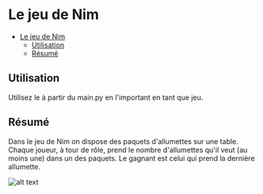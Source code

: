 # Le jeu de Nim
- [Le jeu de Nim](#le-jeu-de-nim)
  - [Utilisation](#utilisation)
  - [Résumé](#r%c3%a9sum%c3%a9)

## Utilisation
Utilisez le à partir du main.py en l'important en tant que jeu.

## Résumé
Dans le jeu de Nim on dispose des paquets d'allumettes sur une table. Chaque joueur, à tour de rôle, prend le nombre d'allumettes qu'il veut (au moins une) dans un des paquets. Le gagnant est celui qui prend la dernière allumette.

![alt text](https://dwarves.iut-fbleau.fr/git/castel/PT-API-IA-python/raw/master/projet/games/images/nim.PNG)